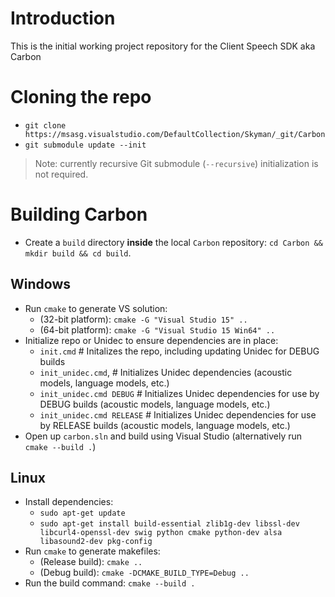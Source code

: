 # Introduction 

This is the initial working project repository for the Client Speech SDK aka Carbon

# Cloning the repo

* `git clone https://msasg.visualstudio.com/DefaultCollection/Skyman/_git/Carbon`
* `git submodule update --init`

> Note: currently recursive Git submodule (`--recursive`) initialization is not required.

# Building Carbon

* Create a `build` directory __inside__ the local `Carbon` repository: `cd Carbon && mkdir build && cd build`.

## Windows

* Run `cmake` to generate VS solution:
    * (32-bit platform): `cmake -G "Visual Studio 15" ..` 
    * (64-bit platform): `cmake -G "Visual Studio 15 Win64" ..` 
* Initialize repo or Unidec to ensure dependencies are in place:
    * `init.cmd` # Initalizes the repo, including updating Unidec for DEBUG builds
    * `init_unidec.cmd`, # Initializes Unidec dependencies (acoustic models, language models, etc.) 
    * `init_unidec.cmd DEBUG` # Initializes Unidec dependencies for use by DEBUG builds (acoustic models, language models, etc.) 
    * `init_unidec.cmd RELEASE` # Initializes Unidec dependencies for use by RELEASE builds (acoustic models, language models, etc.) 
* Open up `carbon.sln` and build using Visual Studio (alternatively run `cmake --build .`)

## Linux

* Install dependencies: 
    * `sudo apt-get update`
    * `sudo apt-get install build-essential zlib1g-dev libssl-dev libcurl4-openssl-dev swig python cmake python-dev alsa libasound2-dev pkg-config`
* Run `cmake` to generate makefiles:
    * (Release build): `cmake ..` 
    * (Debug build): `cmake -DCMAKE_BUILD_TYPE=Debug ..` 
* Run the build command: `cmake --build .`

